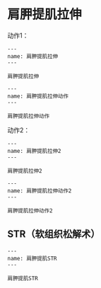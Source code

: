 # 肩胛提肌拉伸


动作1：

```{figure} assets/img/2022-01-17-10-59-52.png
---
name: 肩胛提肌拉伸
---

肩胛提肌拉伸
```

```{figure} assets/img/2022-01-17-11-00-23.png
---
name: 肩胛提肌拉伸动作
---

肩胛提肌拉伸动作
```

动作2：

```{figure}assets/img/2022-01-17-11-01-32.png
---
name: 肩胛提肌拉伸2
---

肩胛提肌拉伸2
```

```{figure} assets/img/2022-01-17-11-02-01.png
---
name: 肩胛提肌拉伸动作2
---

肩胛提肌拉伸动作2
```

## STR（软组织松解术）

```{figure} /_static/img/2022-02-01-20-50-17.png
---
name: 肩胛提肌STR
---

肩胛提肌STR
```